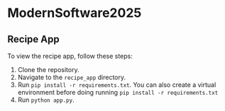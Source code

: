 # ModernSoftware2025

## Recipe App

To view the recipe app, follow these steps:
1. Clone the repository.
2. Navigate to the `recipe_app` directory.
3. Run `pip install -r requirements.txt`. You can also create a virtual environment before doing running `pip install -r requirements.txt`
4. Run `python app.py`.